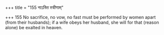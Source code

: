 +++
title = "155 नाऽस्ति स्त्रीणाम्"

+++
155	No sacrifice, no vow, no fast must be performed by women apart (from their husbands); if a wife obeys her husband, she will for that (reason alone) be exalted in heaven.